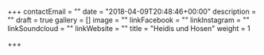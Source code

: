 +++
contactEmail = ""
date = "2018-04-09T20:48:46+00:00"
description = ""
draft = true
gallery = []
image = ""
linkFacebook = ""
linkInstagram = ""
linkSoundcloud = ""
linkWebsite = ""
title = "Heidis und Hosen"
weight = 1

+++
